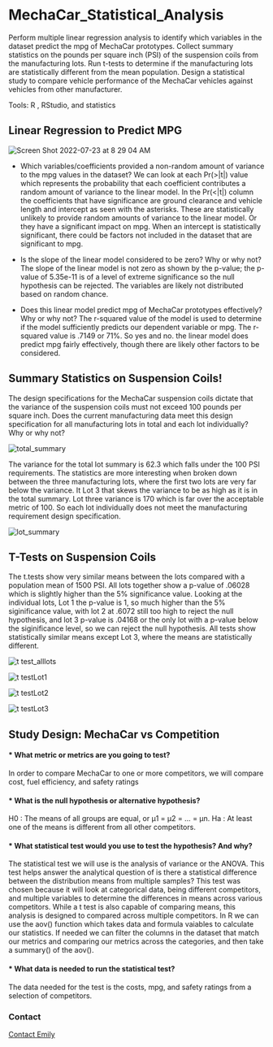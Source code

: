 # MechaCar_Statistical_Analysis
Perform multiple linear regression analysis to identify which variables in the dataset predict the mpg of MechaCar prototypes.
Collect summary statistics on the pounds per square inch (PSI) of the suspension coils from the manufacturing lots.
Run t-tests to determine if the manufacturing lots are statistically different from the mean population.
Design a statistical study to compare vehicle performance of the MechaCar vehicles against vehicles from other manufacturer.

Tools: R , RStudio, and statistics

## Linear Regression to Predict MPG

![Screen Shot 2022-07-23 at 8 29 04 AM](https://user-images.githubusercontent.com/99676466/180615064-87bacc6f-3fce-49c1-9bb8-35d17e405f91.png)

* Which variables/coefficients provided a non-random amount of variance to the mpg values in the dataset?
We can look at each Pr(>|t|) value which represents the probability that each coefficient contributes a random amount of variance to the linear model. In the Pr(<|t|) column the coefficients that have significance are ground clearance and vehicle length and intercept as seen with the asterisks. These are statistically unlikely to provide random amounts of variance to the linear model. Or they have a significant impact on mpg. When an intercept is statistically significant, there could be factors not included in the dataset that are significant to mpg. 
 
* Is the slope of the linear model considered to be zero? Why or why not?
The slope of the linear model is not zero as shown by the p-value; the p-value of 5.35e-11 is of a level of extreme significance so the null hypothesis can be rejected. The variables are likely not distributed based on random chance. 

* Does this linear model predict mpg of MechaCar prototypes effectively? Why or why not?
The r-squared value of the model is used to determine if the model sufficiently predicts our dependent variable or mpg. The r-squared value is .7149 or 71%. So yes and no. the linear model does predict mpg fairly effectively, though there are likely other factors to be considered. 

## Summary Statistics on Suspension Coils!
The design specifications for the MechaCar suspension coils dictate that the variance of the suspension coils must not exceed 100 pounds per square inch. Does the current manufacturing data meet this design specification for all manufacturing lots in total and each lot individually? Why or why not?

![total_summary](https://user-images.githubusercontent.com/99676466/180615100-77112237-ac14-4d10-93cd-4990640c9c5c.png)

The variance for the total lot summary is 62.3 which falls under the 100 PSI requirements. The statistics are more interesting when broken down between the three manufacturing lots, where the first two lots are very far below the variance. It Lot 3 that skews the variance to be as high as it is in the total summary. Lot three variance is 170 which is far over the acceptable metric of 100. So each lot individually does not meet the manufacturing requirement design specification. 
 
![lot_summary](https://user-images.githubusercontent.com/99676466/180615110-5fd6a0bf-7f4f-4016-ab66-9189fb956bf2.png)



## T-Tests on Suspension Coils

The t.tests show very similar means between the lots compared with a population mean of 1500 PSI. All lots together show a p-value of .06028 which is slightly higher than the 5% significance value. Looking at the individual lots, Lot 1 the p-value is 1, so much higher than the 5% siginificance value, with lot 2 at .6072 still too high to reject the null hypothesis, and lot 3 p-value is .04168 or the only lot with a p-value below the siginificance level, so we can reject the null hypothesis. All tests show statistically similar means except Lot 3, where the means are statistically different. 

![t test_alllots](https://user-images.githubusercontent.com/99676466/180615082-bd8cd70b-94f6-49e0-bea7-63c43a5eafd5.png)

![t testLot1](https://user-images.githubusercontent.com/99676466/180615084-d16b47a1-0e6f-4ae4-809b-4e674e264188.png)

![t testLot2](https://user-images.githubusercontent.com/99676466/180615086-31a6c49f-b308-4b17-b2b8-d79502786810.png)

![t testLot3](https://user-images.githubusercontent.com/99676466/180615089-662fbab1-012a-4664-b070-87ab7ebe4002.png)

## Study Design: MechaCar vs Competition

#### * What metric or metrics are you going to test?
In order to compare MechaCar to one or more competitors, we will compare cost, fuel efficiency, and safety ratings

#### * What is the null hypothesis or alternative hypothesis?
H0 : The means of all groups are equal, or µ1 = µ2 = … = µn.
Ha : At least one of the means is different from all other competitors.

#### * What statistical test would you use to test the hypothesis? And why?
The statistical test we will use is the analysis of variance or the ANOVA. This test helps answer the analytical question of is there a statistical difference between the distribution means from multiple samples? This test was chosen because it will look at categorical data,  being different competitors, and multiple variables to determine the differences in means across various competitors. While a t test is also capable of comparing means, this analysis is designed to compared across multiple competitors. In R we can use the aov() function which takes data and formula vaiables to calculate our statistics. If needed we can filter the columns in the dataset that match our metrics and comparing our metrics across the categories, and then take a summary() of the aov().

#### * What data is needed to run the statistical test?
The data needed for the test is the costs, mpg, and safety ratings from a selection of competitors.

### Contact
[Contact Emily](mailto:emaynard10@gmailcom)
